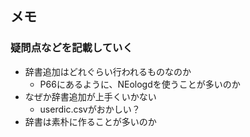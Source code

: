 ## メモ
### 疑問点などを記載していく
- 辞書追加はどれぐらい行われるものなのか
    - P66にあるように、NEologdを使うことが多いのか
- なぜか辞書追加が上手くいかない
    - userdic.csvがおかしい？
- 辞書は素朴に作ることが多いのか

